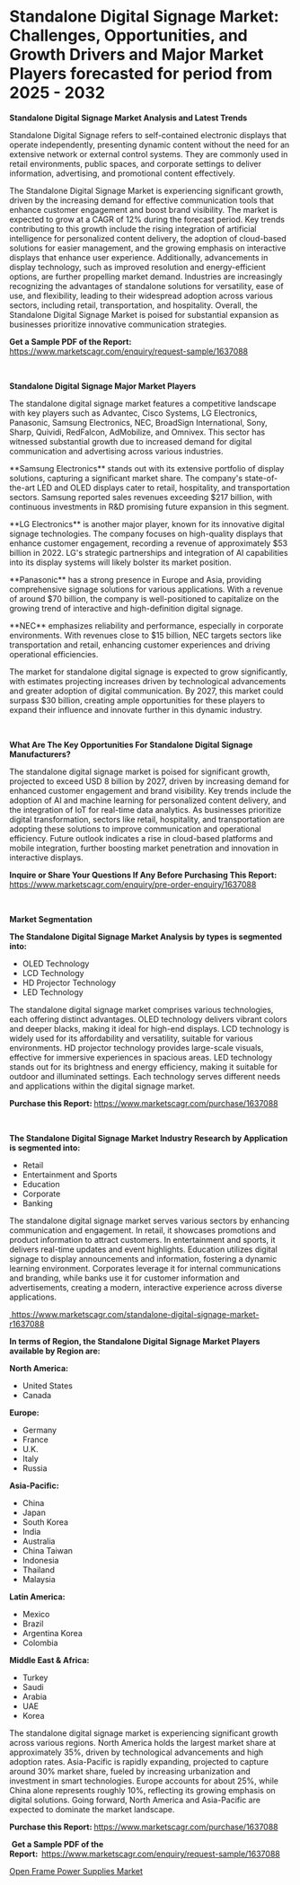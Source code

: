 <p><h1>Standalone Digital Signage Market: Challenges, Opportunities, and Growth Drivers and Major Market Players forecasted for period from 2025 - 2032</h1></p><p><strong>Standalone Digital Signage Market Analysis and Latest Trends</strong></p>
<p><p>Standalone Digital Signage refers to self-contained electronic displays that operate independently, presenting dynamic content without the need for an extensive network or external control systems. They are commonly used in retail environments, public spaces, and corporate settings to deliver information, advertising, and promotional content effectively.</p><p>The Standalone Digital Signage Market is experiencing significant growth, driven by the increasing demand for effective communication tools that enhance customer engagement and boost brand visibility. The market is expected to grow at a CAGR of 12% during the forecast period. Key trends contributing to this growth include the rising integration of artificial intelligence for personalized content delivery, the adoption of cloud-based solutions for easier management, and the growing emphasis on interactive displays that enhance user experience. Additionally, advancements in display technology, such as improved resolution and energy-efficient options, are further propelling market demand. Industries are increasingly recognizing the advantages of standalone solutions for versatility, ease of use, and flexibility, leading to their widespread adoption across various sectors, including retail, transportation, and hospitality. Overall, the Standalone Digital Signage Market is poised for substantial expansion as businesses prioritize innovative communication strategies.</p></p>
<p><strong>Get a Sample PDF of the Report:&nbsp;</strong> <a href="https://www.marketscagr.com/enquiry/request-sample/1637088?utm_campaign=3562&utm_medium=2&utm_source=Github&utm_content=ia&utm_term=06042025&utm_id=standalone-digital-signage">https://www.marketscagr.com/enquiry/request-sample/1637088</a></p>
<p>&nbsp;</p>
<p><strong>Standalone Digital Signage Major Market Players</strong></p>
<p><p>The standalone digital signage market features a competitive landscape with key players such as Advantec, Cisco Systems, LG Electronics, Panasonic, Samsung Electronics, NEC, BroadSign International, Sony, Sharp, Quividi, RedFalcon, AdMobilize, and Omnivex. This sector has witnessed substantial growth due to increased demand for digital communication and advertising across various industries.</p><p>**Samsung Electronics** stands out with its extensive portfolio of display solutions, capturing a significant market share. The company's state-of-the-art LED and OLED displays cater to retail, hospitality, and transportation sectors. Samsung reported sales revenues exceeding $217 billion, with continuous investments in R&D promising future expansion in this segment.</p><p>**LG Electronics** is another major player, known for its innovative digital signage technologies. The company focuses on high-quality displays that enhance customer engagement, recording a revenue of approximately $53 billion in 2022. LG's strategic partnerships and integration of AI capabilities into its display systems will likely bolster its market position.</p><p>**Panasonic** has a strong presence in Europe and Asia, providing comprehensive signage solutions for various applications. With a revenue of around $70 billion, the company is well-positioned to capitalize on the growing trend of interactive and high-definition digital signage.</p><p>**NEC** emphasizes reliability and performance, especially in corporate environments. With revenues close to $15 billion, NEC targets sectors like transportation and retail, enhancing customer experiences and driving operational efficiencies.</p><p>The market for standalone digital signage is expected to grow significantly, with estimates projecting increases driven by technological advancements and greater adoption of digital communication. By 2027, this market could surpass $30 billion, creating ample opportunities for these players to expand their influence and innovate further in this dynamic industry.</p></p>
<p>&nbsp;</p>
<p><strong>What Are The Key Opportunities For Standalone Digital Signage Manufacturers?</strong></p>
<p><p>The standalone digital signage market is poised for significant growth, projected to exceed USD 8 billion by 2027, driven by increasing demand for enhanced customer engagement and brand visibility. Key trends include the adoption of AI and machine learning for personalized content delivery, and the integration of IoT for real-time data analytics. As businesses prioritize digital transformation, sectors like retail, hospitality, and transportation are adopting these solutions to improve communication and operational efficiency. Future outlook indicates a rise in cloud-based platforms and mobile integration, further boosting market penetration and innovation in interactive displays.</p></p>
<p><strong>Inquire or Share Your Questions If Any Before Purchasing This Report:</strong> <a href="https://www.marketscagr.com/enquiry/pre-order-enquiry/1637088?utm_campaign=3562&utm_medium=2&utm_source=Github&utm_content=ia&utm_term=06042025&utm_id=standalone-digital-signage">https://www.marketscagr.com/enquiry/pre-order-enquiry/1637088</a></p>
<p>&nbsp;</p>
<p><strong>Market Segmentation</strong></p>
<p><strong>The Standalone Digital Signage Market Analysis by types is segmented into:</strong></p>
<p><ul><li>OLED Technology</li><li>LCD Technology</li><li>HD Projector Technology</li><li>LED Technology</li></ul></p>
<p><p>The standalone digital signage market comprises various technologies, each offering distinct advantages. OLED technology delivers vibrant colors and deeper blacks, making it ideal for high-end displays. LCD technology is widely used for its affordability and versatility, suitable for various environments. HD projector technology provides large-scale visuals, effective for immersive experiences in spacious areas. LED technology stands out for its brightness and energy efficiency, making it suitable for outdoor and illuminated settings. Each technology serves different needs and applications within the digital signage market.</p></p>
<p><strong>Purchase this Report:&nbsp;</strong><a href="https://www.marketscagr.com/purchase/1637088?utm_campaign=3562&utm_medium=2&utm_source=Github&utm_content=ia&utm_term=06042025&utm_id=standalone-digital-signage">https://www.marketscagr.com/purchase/1637088</a></p>
<p>&nbsp;</p>
<p><strong>The Standalone Digital Signage Market Industry Research by Application is segmented into:</strong></p>
<p><ul><li>Retail</li><li>Entertainment and Sports</li><li>Education</li><li>Corporate</li><li>Banking</li></ul></p>
<p><p>The standalone digital signage market serves various sectors by enhancing communication and engagement. In retail, it showcases promotions and product information to attract customers. In entertainment and sports, it delivers real-time updates and event highlights. Education utilizes digital signage to display announcements and information, fostering a dynamic learning environment. Corporates leverage it for internal communications and branding, while banks use it for customer information and advertisements, creating a modern, interactive experience across diverse applications.</p></p>
<p><a href="https://www.marketscagr.com/standalone-digital-signage-market-r1637088?utm_campaign=3562&utm_medium=2&utm_source=Github&utm_content=ia&utm_term=06042025&utm_id=standalone-digital-signage">&nbsp;https://www.marketscagr.com/standalone-digital-signage-market-r1637088</a></p>
<p><strong>In terms of Region, the Standalone Digital Signage Market Players available by Region are:</strong></p>
<p>
    <p> <strong> North America: </strong>
        <ul>
            <li>United States</li>
            <li>Canada</li>
        </ul>
        </p> 
    <p> <strong> Europe: </strong>
        <ul>
            <li>Germany</li>
            <li>France</li>
            <li>U.K.</li>
            <li>Italy</li>
            <li>Russia</li>
        </ul>
        </p> 
    <p> <strong> Asia-Pacific: </strong>
        <ul>
            <li>China</li>
            <li>Japan</li>
            <li>South Korea</li>
            <li>India</li>
            <li>Australia</li>
            <li>China Taiwan</li>
            <li>Indonesia</li>
            <li>Thailand</li>
            <li>Malaysia</li>
        </ul>
        </p> 
    <p> <strong> Latin America: </strong>
        <ul>
            <li>Mexico</li>
            <li>Brazil</li>
            <li>Argentina Korea</li>
            <li>Colombia</li>
        </ul>
        </p> 
    <p> <strong> Middle East & Africa: </strong>
        <ul>
            <li>Turkey</li>
            <li>Saudi</li>
            <li>Arabia</li>
            <li>UAE</li>
            <li>Korea</li>
        </ul>
    </p>
    </p>
<p><p>The standalone digital signage market is experiencing significant growth across various regions. North America holds the largest market share at approximately 35%, driven by technological advancements and high adoption rates. Asia-Pacific is rapidly expanding, projected to capture around 30% market share, fueled by increasing urbanization and investment in smart technologies. Europe accounts for about 25%, while China alone represents roughly 10%, reflecting its growing emphasis on digital solutions. Going forward, North America and Asia-Pacific are expected to dominate the market landscape.</p></p>
<p><strong>Purchase this Report: </strong><a href="https://www.marketscagr.com/purchase/1637088?utm_campaign=3562&utm_medium=2&utm_source=Github&utm_content=ia&utm_term=06042025&utm_id=standalone-digital-signage">https://www.marketscagr.com/purchase/1637088</a></p>
<p>&nbsp;<strong>Get a Sample PDF of the Report:&nbsp;&nbsp;</strong><a href="https://www.marketscagr.com/enquiry/request-sample/1637088?utm_campaign=3562&utm_medium=2&utm_source=Github&utm_content=ia&utm_term=06042025&utm_id=standalone-digital-signage">https://www.marketscagr.com/enquiry/request-sample/1637088</a></p>
<p><strong></strong></p>
<p><p><a href="https://github.com/naulasulakr0/Market-Research-Report-List-1/blob/main/open-frame-power-supplies-market.md?utm_campaign=3562&utm_medium=2&utm_source=Github&utm_content=ia&utm_term=06042025&utm_id=standalone-digital-signage">Open Frame Power Supplies Market</a></p></p>